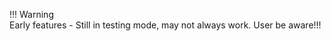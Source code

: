 <script>
  document.title = "Supporting Software - IBM";
</script>
!!! Warning   
      Early features - Still in testing mode, may not always work.  User be aware!!!
